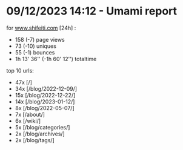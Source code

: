 # 09/12/2023 14:12 - Umami report
for www.shifeiti.com [24h] :

 - 158 (-7) page views
 - 73 (-10) uniques
 - 55 (-1) bounces
 - 1h 13' 36'' (-1h 60' 12'') totaltime


top 10 urls:
 - 47x [/]
 - 34x [/blog/2022-12-09/]
 - 15x [/blog/2022-12-22/]
 - 14x [/blog/2023-01-12/]
 - 8x [/blog/2022-05-07/]
 - 7x [/about/]
 - 6x [/wiki/]
 - 5x [/blog/categories/]
 - 2x [/blog/archives/]
 - 2x [/blog/tags/]


